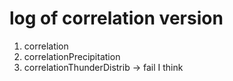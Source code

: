 # log of correlation version
1. correlation
2. correlationPrecipitation
3. correlationThunderDistrib -> fail I think

